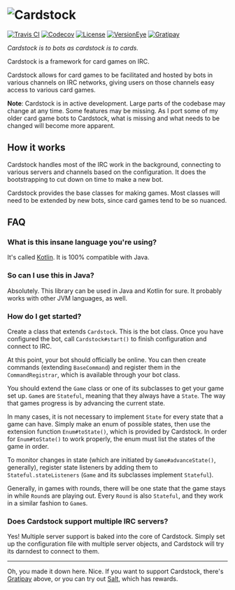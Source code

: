 # ![Cardstock](https://cardstock.xyz/images/long.svg)
[![Travis CI](https://img.shields.io/travis/Cardstock/Cardstock.svg)](https://travis-ci.org/Cardstock/Cardstock)
[![Codecov](https://img.shields.io/codecov/c/github/Cardstock/Cardstock.svg)](https://codecov.io/github/Cardstock/Cardstock)
[![License](https://img.shields.io/github/license/Cardstock/Cardstock.svg)](https://github.com/Cardstock/Cardstock/blob/master/LICENSE)
[![VersionEye](https://www.versioneye.com/user/projects/561a809ba193340f320006f4/badge.svg?style=flat)](https://www.versioneye.com/user/projects/561a809ba193340f320006f4)
[![Gratipay](https://img.shields.io/gratipay/jkcclemens.svg)](https://gratipay.com/~jkcclemens/)

*Cardstock is to bots as cardstock is to cards.*

Cardstock is a framework for card games on IRC.

Cardstock allows for card games to be facilitated and hosted by bots in various channels on IRC networks, giving users
on those channels easy access to various card games.

**Note**: Cardstock is in active development. Large parts of the codebase may change at any time. Some features may be
missing. As I port some of my older card game bots to Cardstock, what is missing and what needs to be changed will
become more apparent.

## How it works

Cardstock handles most of the IRC work in the background, connecting to various servers and channels based on the
configuration. It does the bootstrapping to cut down on time to make a new bot.

Cardstock provides the base classes for making games. Most classes will need to be extended by new bots, since card
games tend to be so nuanced.

## FAQ

### What is this insane language you're using?

It's called [Kotlin](http://kotlinlang.org/). It is 100% compatible with Java.

### So can I use this in Java?

Absolutely. This library can be used in Java and Kotlin for sure. It probably works with other JVM languages, as well.

### How do I get started?

Create a class that extends `Cardstock`. This is the bot class. Once you have configured the bot, call
`Cardstock#start()` to finish configuration and connect to IRC.

At this point, your bot should officially be online. You can then create commands (extending `BaseCommand`) and register
them in the `CommandRegistrar`, which is available through your bot class.

You should extend the `Game` class or one of its subclasses to get your game set up. `Game`s are `Stateful`, meaning
that they always have a `State`. The way that games progress is by advancing the current state.

In many cases, it is not necessary to implement `State` for every state that a game can have. Simply make an enum of
possible states, then use the extension function `Enum#toState()`, which is provided by Cardstock. In order for
`Enum#toState()` to work properly, the enum must list the states of the game in order.

To monitor changes in state (which are initiated by `Game#advanceState()`, generally), register state listeners by
adding them to `Stateful.stateListeners` (`Game` and its subclasses implement `Stateful`).

Generally, in games with rounds, there will be one state that the game stays in while `Round`s are playing out. Every
`Round` is also `Stateful`, and they work in a similar fashion to `Game`s.

### Does Cardstock support multiple IRC servers?

Yes! Multiple server support is baked into the core of Cardstock. Simply set up the configuration file with multiple
server objects, and Cardstock will try its darndest to connect to them.

---

Oh, you made it down here. Nice. If you want to support Cardstock, there's [Gratipay](https://gratipay.com/~jkcclemens/)
above, or you can try out [Salt](https://salt.bountysource.com/teams/cardstock_irc), which has rewards.
